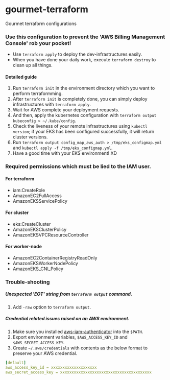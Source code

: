 # gourmet-terraform

Gourmet terraform configurations

### Use this configuration to prevent the 'AWS Billing Management Console' rob your pocket!
* Use `terraform apply` to deploy the dev-infrastructures easily.
* When you have done your daily work, execute `terraform destroy` to clean up all things.
#### Detailed guide
1. Run `terraform init` in the environment directory which you want to perform terraformming.
2. After `terraform init` is completely done, you can simply deploy infrastructures with `terraform apply`.
3. Wait for AWS complete your deployment requests.
4. And then, apply the kubernetes configuration with `terraform output kubeconfig > ~/.kube/config`.
5. Check the liveness of your remote infrastructures using `kubectl version`; if your EKS has been configured successfully, it will return cluster versions.
6. Run `terraform output config_map_aws_auth > /tmp/eks_configmap.yml` and `kubectl apply -f /tmp/eks_configmap.yml`.
7. Have a good time with your EKS environment! XD

### Required permissions which must be lied to the IAM user.
#### For terraform
* iam:CreateRole
* AmazonEC2FullAccess
* AmazonEKSServicePolicy
#### For cluster
* eks:CreateCluster
* AmazonEKSClusterPolicy
* AmazonEKSVPCResourceController
#### For worker-node
* AmazonEC2ContainerRegistryReadOnly
* AmazonEKSWorkerNodePolicy
* AmazonEKS_CNI_Policy

### Trouble-shooting
##### Unexpected 'EOT' string from `terraform output` command.
1. Add `-raw` option to `terraform output`.
##### Credential related issues raised on an AWS environment.
1. Make sure you installed [aws-iam-authenticator](https://docs.aws.amazon.com/ko_kr/eks/latest/userguide/install-aws-iam-authenticator.html) into the `$PATH`.
2. Export environment variables, `$AWS_ACCESS_KEY_ID` and `$AWS_SECRET_ACCESS_KEY`.
3. Create `~/.aws/credentials` with contents as the below format to preserve your AWS credential.
```yaml
[default]
aws_access_key_id = xxxxxxxxxxxxxxxxxxxx
aws_secret_access_key = xxxxxxxxxxxxxxxxxxxxxxxxxxxxxxxxxxxxxxxx
```
